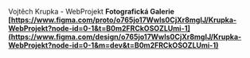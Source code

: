 Vojtěch Krupka - WebProjekt
**Fotografická Galerie**
**[https://www.figma.com/proto/o765jo17Wwls0CjXr8mgIJ/Krupka-WebProjekt?node-id=0-1&t=B0m2FRCkOSOZLUmi-1](https://www.figma.com/design/o765jo17Wwls0CjXr8mgIJ/Krupka-WebProjekt?node-id=0-1&m=dev&t=B0m2FRCkOSOZLUmi-1)**
